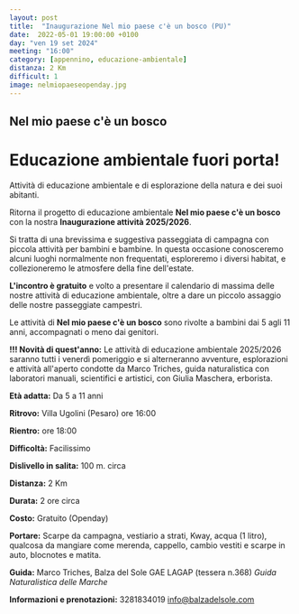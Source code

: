 ```yaml
---
layout: post
title:  "Inaugurazione Nel mio paese c'è un bosco (PU)"
date:  2022-05-01 19:00:00 +0100
day: "ven 19 set 2024"
meeting: "16:00"
category: [appennino, educazione-ambientale]
distanza: 2 Km
difficult: 1
image: nelmiopaeseopenday.jpg
---
```


## Nel mio paese c'è un bosco

# Educazione ambientale fuori porta! 

Attività di educazione ambientale e di esplorazione della natura e dei suoi abitanti.

Ritorna il progetto di educazione ambientale **Nel mio paese c'è un bosco** con la nostra **Inaugurazione attività 2025/2026**.

Si tratta di una brevissima e suggestiva passeggiata di campagna con piccola attività per bambini e bambine. In questa occasione conosceremo alcuni luoghi normalmente non frequentati, esploreremo i diversi habitat, e collezioneremo le atmosfere della fine dell'estate.

**L'incontro è gratuito** e volto a presentare il calendario di massima delle nostre attività di educazione ambientale, oltre a dare un piccolo assaggio delle nostre passeggiate campestri.

Le attività di **Nel mio paese c'è un bosco** sono rivolte a bambini dai 5 agli 11 anni, accompagnati o meno dai genitori.


**!!! Novità di quest'anno:** Le attività di educazione ambientale 2025/2026 saranno tutti i venerdì pomeriggio e si alterneranno avventure, esplorazioni e attività all'aperto condotte da Marco Triches, guida naturalistica con laboratori manuali, scientifici e artistici, con Giulia Maschera, erborista.


**Età adatta:** Da 5 a 11 anni 

**Ritrovo:** Villa Ugolini (Pesaro) ore 16:00

**Rientro:** ore 18:00

**Difficoltà:** Facilissimo 

**Dislivello in salita:**  100 m. circa

**Distanza:** 2 Km

**Durata:** 2 ore circa

**Costo:** Gratuito (Openday)

**Portare:** Scarpe da campagna, vestiario a strati, Kway, acqua (1 litro), qualcosa da mangiare come merenda, cappello, cambio vestiti e scarpe in auto, blocnotes e matita. 

**Guida:** Marco Triches, Balza del Sole GAE LAGAP (tessera n.368)
*Guida Naturalistica delle Marche*

**Informazioni e prenotazioni:** 3281834019 info@balzadelsole.com
